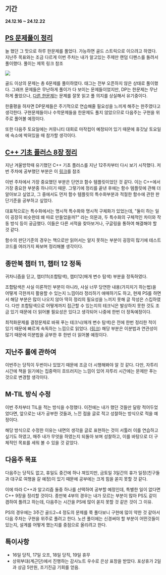 ## 기간
**24.12.16 ~ 24.12.22**

## [PS 문제풀이 정리](https://berry-fisher-f89.notion.site/15d326d21c2c80b1aef9ccf5b525a68b?v=c8034750b12644c7a600e4bdacb823a0&pvs=4)
늘 했던 그 맛으로 하루 한문제를 풀었다. 가능하면 골드 스트릭으로 이으려고 하였다.
지난주 목표와는 조금 다르게 이번 주차는 내가 알고있는 주제만 랜덤 디펜스를 돌려서 풀이했다. 풀이는 제목 링크 참조

<img src="https://i.postimg.cc/ZRBrw9TW/2024-12-22-22-14-44.jpg">

골드 이상의 문제는 총 6문제를 풀이하였다. 태그는 전부 오픈하지 않은 상태로 풀이했다.
그래프 문제들은 무난하게 풀이가 다 보이는 문제들이었지만, DP는 한문제는 무난하게 풀었으나, 
[다른 한문제](https://www.acmicpc.net/problem/20120)는 문제를 잘못 읽고 풀 의지를 상실해서 유기중이다.

한줄평을 하자면 DP문제들은 주기적으로 연습해줄 필요성을 느끼게 해주는 한주였다고 생각한다.
구현문제들이나 수학문제들을 한문제도 풀지 않았으므로 다음주는 구현을 위주로 풀어볼 예정이다.

또한 다음주 토요일에는 커뮤니티 대회로 마작컵이 예정되어 있기 때문에 휴갓날 토요일에 숙소에 박혀있을 때 참가할 생각이다.

## [C++ 기초 플러스 8장 정리](https://berry-fisher-f89.notion.site/8-15c326d21c2c80f59d9bd6b311531a93?pvs=4)
지난 겨울방학때 유기했던 C++ 기초 플러스를 지난 12주차부터 다시 보기 시작했다. 
저번 주차에 공부했던 부분은 이 [링크](https://berry-fisher-f89.notion.site/7-C-15a326d21c2c80fd9dfed86f3fd82347?pvs=4)를 참조

이번 주차에서 가장 중요했던 부분은 단연코 함수 템플릿이었던 것 같다. 이는 C++에서 가장 중요한 부분중 하나이기 때문.
그렇기에 정리를 끝낸 후에는 함수 템플릿에 관해 더 알아보고 싶었고, 
그 중에서도 먼저 함수 템플릿의 특수화부분과 적절한 함수에 관한 판단기준을 공부하고 싶었다.

대표적으로는 특수화에서는 명시적 특수화와 명시적 구체화가 있었는데, "둘이 하는 일이 굉장히 비슷한데 왜 따로 만들었을까?" 라는 의문과,
두 특수화의 구체적인 차이와 작동 방식 등이 궁금했다. 이들은 다른 서적을 찾아보거나, 구글링을 통하여 해결해야 할 것 같다.

함수의 판단기준의 경우는 책으로만 읽어서는 알지 못하는 부분이 굉장히 많기에 테스트 코드를 여러가지 짜보며 정리해볼 생각이다.

## 종만북 챕터 11, 챕터 12 정독
귀차니즘을 딛고, 챕터11(조합탐색), 챕터12(매개 변수 탐색) 부분을 정독하였다.

조합탐색은 사실 이론적인 부분이 아니라, 사실 너무 당연한 내용(가지치기 하는법)을 어떻게 극한까지 활용할 수 있는지 느낌이라 정리하기 애매하기도 하고,
현재 PS를 하면서 해당 부분은 많이 나오지 않아 딱히 정리의 필요성을 느끼지 못해 글 작성은 스킵하였다. 
다만 조합탐색으로 어떻게까지 접근할 수 있는지의 테크닉은 발상하지 못한 것도 조금 있기 때문에 더 읽어볼 필요성은 있다고 생각되어 나중에 한번 더 정독예정이다.

최적화문제를 결정문제로 바꿔 푸는 테크닉(매개 변수 탐색)은 전에 한번 정리한 적이 있기 때문에 빠르게 속독하는 느낌으로 읽었다. ([링크](https://yim2ul2et.github.io/posts/%EC%9D%B4%EB%B6%84%ED%83%90%EC%83%89%EA%B3%BC-%EB%A7%A4%EA%B0%9C%EB%B3%80%EC%88%98%ED%83%90%EC%83%89/))
해당 부분은 이분법과 연관성이 많기 때문에 이분법을 공부한 후 한번 더 읽어볼 예정이다.

## 지난주 룰에 관하여
이번주는 당직이 두번이나 있었기 때문에 조금 더 시행해봐야 알 것 같다.
다만, 자투리 시간에 책을 읽기에는 집중력이 흐뜨러지는 느낌이 있어 자투리 시간에는 문제만 푸는 것으로 변경할 생각이다.

## M-TIL 방식 수정
이번 주차부터 TIL을 적는 방식을 수정했다. 이전에는 내가 했던 것들만 달랑 적어두었었다면, 
앞으로는 내가 공부한 것들과, 느낀 점을 글로 적고 성찰하는 방식으로 적을 예정이다.

해당 방식으로 수정한 이유는 내면의 생각을 글로 표현하는 것이 서툴러 이를 연습하고 싶기도 하였고, 
매주 내가 무엇을 하였는지 되돌아 보며 성찰하고, 이를 바탕으로 더 구체적인 목표를 세워 볼 수 있을 것 같았다.

## 다음주 목표
다음주는 당직도 없고, 휴일도 중간에 하나 껴있지만, 금토일 3일간의 휴가 일정(친구들과 대구로 여행을 갈 예정)이 있기 때문에 공부에는 크게 힘을 쏟지 못할 것 같다.

이에 따라 C++과 알고리즘 둘중 하나를 선택하여 공부할 예정인데, 특별한 일이 없다면 C++ 9장을 정리할 것이다.
종만북 4부의 경우는 내가 모르는 부분이 많아 PS도 같이 겸하여 풀려고 하는데, 다음주는 시간을 PS에 많이 쏟지 못할 것 같은 것이 그 이유.

PS의 경우에는 3주간 골드2~4 정도의 문제를 쭉 풀다보니 구현에 많이 약한 것 같아서 다음 주차는 구현을 위주로 풀려고 한다.
노션 풀이에는 신경써야 할 부분이 어떤것들이 있는지, 설계를 어떻게 했는지를 중점으로 올리려고 한다.

## 특이사항
- 16일 당직, 17일 오프, 18일 당직, 19일 휴무
- 상위부대(계근단)에서 진행하는 감사노트 우수로 은상 표창을 받았다. 포상휴가 2일과 상금 5만원, 조기진급 기회를 얻음.
